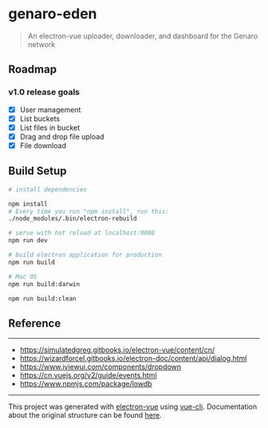 # genaro-eden

> An electron-vue uploader, downloader, and dashboard for the Genaro network

## Roadmap

### v1.0 release goals
- [x] User management 
- [x] List buckets
- [x] List files in bucket
- [x] Drag and drop file upload
- [x] File download

## Build Setup

``` bash
# install dependencies

npm install
# Every time you run "npm install", run this:
./node_modules/.bin/electron-rebuild

# serve with hot reload at localhost:9080
npm run dev

# build electron application for production
npm run build

# Mac OS
npm run build:darwin

npm run build:clean

```

## Reference
---

*   https://simulatedgreg.gitbooks.io/electron-vue/content/cn/
*   https://wizardforcel.gitbooks.io/electron-doc/content/api/dialog.html
*   https://www.iviewui.com/components/dropdown
*   https://cn.vuejs.org/v2/guide/events.html
*   https://www.npmjs.com/package/lowdb

---

This project was generated with [electron-vue](https://github.com/SimulatedGREG/electron-vue) using [vue-cli](https://github.com/vuejs/vue-cli). Documentation about the original structure can be found [here](https://simulatedgreg.gitbooks.io/electron-vue/content/index.html).

